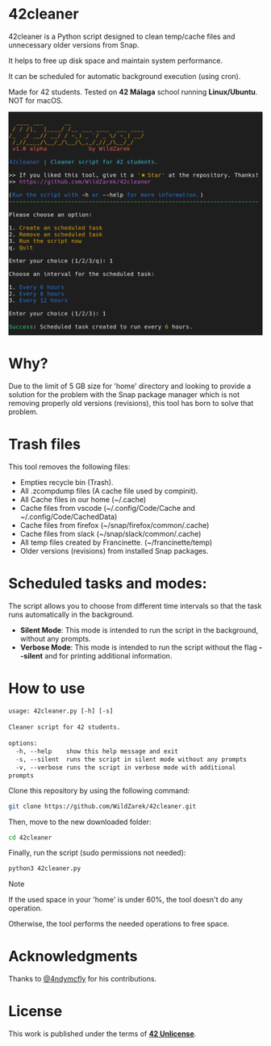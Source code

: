 # 42cleaner

42cleaner is a Python script designed to clean temp/cache files and unnecessary older versions from Snap.

It helps to free up disk space and maintain system performance.

It can be scheduled for automatic background execution (using cron).

Made for 42 students. Tested on **42 Málaga** school running **Linux/Ubuntu**. NOT for macOS.

<img src="assets/run.png" alt="Script running" align="center" />

# Why?

Due to the limit of 5 GB size for 'home' directory and looking to provide a solution
for the problem with the Snap package manager which is not removing properly
old versions (revisions), this tool has born to solve that problem.

# Trash files

This tool removes the following files:

- Empties recycle bin (Trash).
- All .zcompdump files (A cache file used by compinit).
- All Cache files in our home (~/.cache)
- Cache files from vscode (~/.config/Code/Cache and ~/.config/Code/CachedData)
- Cache files from firefox (~/snap/firefox/common/.cache)
- Cache files from slack (~/snap/slack/common/.cache)
- All temp files created by Francinette. (~/francinette/temp)
- Older versions (revisions) from installed Snap packages.

# Scheduled tasks and modes:

The script allows you to choose from different time intervals so that the task runs automatically in the background.

- **Silent Mode**: This mode is intended to run the script in the background, without any prompts.
- **Verbose Mode**: This mode is intended to run the script without the flag **--silent** and for printing additional information.

# How to use

```
usage: 42cleaner.py [-h] [-s]

Cleaner script for 42 students.

options:
  -h, --help    show this help message and exit
  -s, --silent  runs the script in silent mode without any prompts
  -v, --verbose runs the script in verbose mode with additional prompts
```

Clone this repository by using the following command:

```bash
git clone https://github.com/WildZarek/42cleaner.git
```

Then, move to the new downloaded folder:

```bash
cd 42cleaner
```

Finally, run the script (sudo permissions not needed):

```bash
python3 42cleaner.py
```

> [!NOTE]
> If the used space in your 'home' is under 60%, the tool doesn't do any operation.
>
> Otherwise, the tool performs the needed operations to free space.

# Acknowledgments

Thanks to [@4ndymcfly](https://github.com/4ndymcfly) for his contributions.

# License

This work is published under the terms of **[42 Unlicense](https://github.com/gcamerli/42unlicense)**.